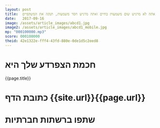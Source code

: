 ```yaml
---
layout: post
title:  אם אתה לא מרגיש שום משמעות בחיים ואתה מרגיש חסר משמעות, תנקה את המשקפיים. 
date:   2017-09-16
image: /assets/article_images/abcd1.jpg
image2: /assets/article_images/abcd1_mobile.jpg
mp: "000100000.mp3"
score: 000100000
theid: 42e1322e-fff4-43fd-880e-0de1d5c2eed8
---
```

# חכמת הצפרדע שלך היא
{{page.title}}

# כתובת הדף {{site.url}}{{page.url}}
# שתפו ברשתות חברתיות